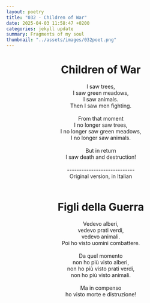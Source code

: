 ```yaml
---
layout: poetry
title: "032 - Children of War"
date: 2025-04-03 11:58:47 +0200
categories: jekyll update
summary: Fragments of my soul
thumbnail: "../assets/images/032poet.png"
---
```


<div style="text-align: center;">
<h1>Children of War</h1>
</div>
<div style="text-align: center;">
I saw trees,<br>
I saw green meadows,<br>
I saw animals.<br>
Then I saw men fighting.<br>
<br>
From that moment<br>
I no longer saw trees,<br>
I no longer saw green meadows,<br>
I no longer saw animals.<br>
<br>
But in return<br>
I saw death and destruction!<br>
</div>
<br>

<div style="text-align: center;"> 
----------------------------<br>
Original version, in Italian</div>
<br>
<div style="text-align: center;">
<h1>Figli della Guerra</h1>
</div>
<div style="text-align: center;">
Vedevo alberi,<br>
vedevo prati verdi,<br>
vedevo animali.<br>
Poi ho visto uomini combattere.<br>
<br>
Da quel momento<br>
non ho più visto alberi,<br>
non ho più visto prati verdi,<br>
non ho più visto animali.<br>
<br>
Ma in compenso<br>
ho visto morte e distruzione!<br>
</div>
